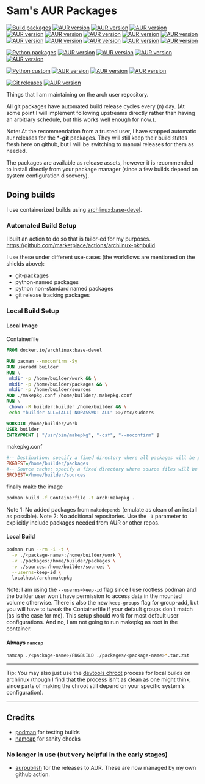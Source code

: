 # Sam's AUR Packages

[![Build packages](https://github.com/samarthj/AUR/actions/workflows/build-pkg.yml/badge.svg)](https://github.com/samarthj/AUR/actions/workflows/build-pkg.yml)
[![AUR version](https://img.shields.io/aur/version/buildah-git?label=buildah-git)](https://aur.archlinux.org/packages/buildah-git/)
[![AUR version](https://img.shields.io/aur/version/conmon-git?label=conmon-git)](https://aur.archlinux.org/packages/conmon-git/)
[![AUR version](https://img.shields.io/aur/version/containers-common-git?label=containers-common-git)](https://aur.archlinux.org/packages/containers-common-git/)
[![AUR version](https://img.shields.io/aur/version/crun-git?label=crun-git)](https://aur.archlinux.org/packages/crun-git/)
[![AUR version](https://img.shields.io/aur/version/gallery-dl-bin?label=gallery-dl-bin)](https://aur.archlinux.org/packages/gallery-dl-bin/)
[![AUR version](https://img.shields.io/aur/version/podman-dnsname-git?label=podman-dnsname-git)](https://aur.archlinux.org/packages/podman-dnsname-git/)
[![AUR version](https://img.shields.io/aur/version/podman-git?label=podman-git)](https://aur.archlinux.org/packages/podman-git/)
[![AUR version](https://img.shields.io/aur/version/podman-git?label=podman-docker-git)](https://aur.archlinux.org/packages/podman-docker-git/)
[![AUR version](https://img.shields.io/aur/version/pyinstaller-git?label=pyinstaller-git)](https://aur.archlinux.org/packages/pyinstaller-git/)
[![AUR version](https://img.shields.io/aur/version/pyinstaller-hooks-contrib-git?label=pyinstaller-hooks-contrib-git)](https://aur.archlinux.org/packages/pyinstaller-hooks-contrib-git/)
[![AUR version](https://img.shields.io/aur/version/python-resolvelib-git?label=python-resolvelib-git)](https://aur.archlinux.org/packages/python-resolvelib-git/)
[![AUR version](https://img.shields.io/aur/version/skopeo-git?label=skopeo-git)](https://aur.archlinux.org/packages/skopeo-git/)
[![AUR version](https://img.shields.io/aur/version/slirp4netns-git?label=slirp4netns-git)](https://aur.archlinux.org/packages/slirp4netns-git/)

[![Python packages](https://github.com/samarthj/AUR/actions/workflows/python-pkg.yml/badge.svg)](https://github.com/samarthj/AUR/actions/workflows/python-pkg.yml)
[![AUR version](https://img.shields.io/aur/version/python-atoml?label=python-atoml)](https://aur.archlinux.org/packages/python-atoml/)
[![AUR version](https://img.shields.io/aur/version/python-pdm?label=python-pdm)](https://aur.archlinux.org/packages/python-pdm/)
[![AUR version](https://img.shields.io/aur/version/python-pdm-pep517?label=python-pdm-pep517)](https://aur.archlinux.org/packages/python-pdm-pep517/)
[![AUR version](https://img.shields.io/aur/version/python-pythonfinder?label=python-pythonfinder)](https://aur.archlinux.org/packages/python-pythonfinder/)

[![Python custom](https://github.com/samarthj/AUR/actions/workflows/python-custom-pkgs.yml/badge.svg)](https://github.com/samarthj/AUR/actions/workflows/python-custom-pkgs.yml)
[![AUR version](https://img.shields.io/aur/version/pyinstaller?label=pyinstaller)](https://aur.archlinux.org/packages/pyinstaller/)
[![AUR version](https://img.shields.io/aur/version/pyinstaller-hooks-contrib?label=pyinstaller-hooks-contrib)](https://aur.archlinux.org/packages/pyinstaller-hooks-contrib/)
[![AUR version](https://img.shields.io/aur/version/python-pyexiftool?label=python-pyexiftool)](https://aur.archlinux.org/packages/python-pyexiftool/)

[![Git releases](https://github.com/samarthj/AUR/actions/workflows/git-release.yml/badge.svg)](https://github.com/samarthj/AUR/actions/workflows/git-release.yml)
[![AUR version](https://img.shields.io/aur/version/gallery-dl-bin?label=gallery-dl-bin)](https://aur.archlinux.org/packages/gallery-dl-bin/)

Things that I am maintaining on the arch user repository.

All git packages have automated build release cycles every (n) day. (At some point I will implement following upstreams directly rather than having an arbitrary schedule, but this works well enough for now.).

Note: At the recommendation from a trusted user, I have stopped automatic aur releases for the ***-git** packages. They will still keep their build states fresh here on github, but I will be switching to manual releases for them as needed.

The packages are available as release assets, however it is recommended to install directly from your package manager (since a few builds depend on system configuration discovery).

## Doing builds

I use containerized builds using [archlinux:base-devel](https://hub.docker.com/_/archlinux).

### Automated Build Setup

I built an action to do so that is tailor-ed for my purposes. https://github.com/marketplace/actions/archlinux-pkgbuild

I use these under different use-cases (the workflows are mentioned on the shields above):
- git-packages
- python-named packages
- python non-standard named packages
- git release tracking packages

### Local Build Setup

#### Local Image

Containerfile

```dockerfile
FROM docker.io/archlinux:base-devel

RUN pacman --noconfirm -Sy
RUN useradd builder
RUN \
 mkdir -p /home/builder/work && \
 mkdir -p /home/builder/packages && \
 mkdir -p /home/builder/sources
ADD ./makepkg.conf /home/builder/.makepkg.conf
RUN \
 chown -R builder:builder /home/builder && \
 echo "builder ALL=(ALL) NOPASSWD: ALL" >>/etc/sudoers

WORKDIR /home/builder/work
USER builder
ENTRYPOINT [ "/usr/bin/makepkg", "-csf", "--noconfirm" ]
```

makepkg.conf

```ini
#-- Destination: specify a fixed directory where all packages will be placed
PKGDEST=/home/builder/packages
#-- Source cache: specify a fixed directory where source files will be cached
SRCDEST=/home/builder/sources
```

finally make the image

```bash
podman build -f Containerfile -t arch:makepkg .
```

Note 1: No added packages from `makedepends` (emulate as clean of an install as possible).
Note 2: No additional repositories. Use the `-I` parameter to explicitly include packages needed from AUR or other repos.

#### Local Build

```bash
podman run --rm -i -t \
  -v ./<package-name>:/home/builder/work \
  -v ./packages:/home/builder/packages \
  -v ./sources:/home/builder/sources \
  --userns=keep-id \
  localhost/arch:makepkg
```

Note: I am using the `--userns=keep-id` flag since I use rootless podman and the builder user won't have permission to access data in the mounted volume otherwise. There is also the new `keep-groups` flag for group-add, but you will have to tweak the Containerfile if your default groups don't match (as is the case for me). This setup should work for most default user configurations. And no, I am not going to run makepkg as root in the container.

#### Always `namcap`

```bash
namcap ./<package-name>/PKGBUILD ./packages/<package-name>*.tar.zst
```

---

Tip: You may also just use the [devtools chroot](https://wiki.archlinux.org/title/DeveloperWiki:Building_in_a_clean_chroot) process for local builds on archlinux (though I find that the process isn't as clean as one might think, since parts of making the chroot still depend on your specific system's configuration).

---

## Credits

- [podman](https://podman.io) for testing builds
- [namcap](https://wiki.archlinux.org/title/namcap) for sanity checks

### No longer in use (but very helpful in the early stages)

- [aurpublish](https://github.com/eli-schwartz/aurpublish) for the releases to AUR. These are now managed by my own github action.
